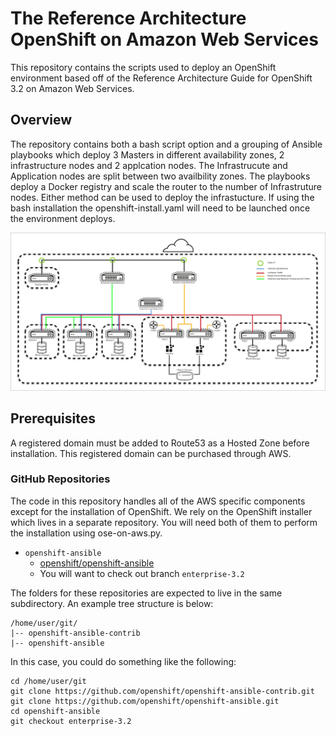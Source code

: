 # The Reference Architecture OpenShift on Amazon Web Services
This repository contains the scripts used to deploy an OpenShift environment based off of the Reference Architecture Guide for OpenShift 3.2 on Amazon Web Services.

## Overview
The repository contains both a bash script option and a grouping of Ansible playbooks which deploy 3 Masters in different availability zones, 2 infrastructure nodes and 2 applcation nodes. The Infrastrucute and Application nodes are split between two availbility zones.  The playbooks deploy a Docker registry and scale the router to the number of Infrastruture nodes.  Either method can be used to deploy the infrastucture. If using the bash installation the openshift-install.yaml will need to be launched once the environment deploys.

![Architecture](https://github.com/cooktheryan/openshift-ansible-contrib/raw/master/reference-architecture/images/arch.jpg)

## Prerequisites
A registered domain must be added to Route53 as a Hosted Zone before installation.  This registered domain can be purchased through AWS.

### GitHub Repositories
The code in this repository handles all of the AWS specific components except for the installation of OpenShift. We rely on the OpenShift installer which lives in a separate repository. You will need both of
them to perform the installation using ose-on-aws.py.

- `openshift-ansible`
    - [openshift/openshift-ansible](https://github.com/openshift/openshift-ansible)
    - You will want to check out branch `enterprise-3.2`

The folders for these repositories are expected to live in the same
subdirectory. An example tree structure is below:
```
/home/user/git/
|-- openshift-ansible-contrib
|-- openshift-ansible
```

In this case, you could do something like the following:
```
cd /home/user/git
git clone https://github.com/openshift/openshift-ansible-contrib.git
git clone https://github.com/openshift/openshift-ansible.git
cd openshift-ansible
git checkout enterprise-3.2
```
